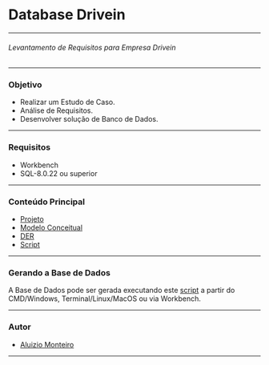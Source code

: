 
#  Database Drivein

___

###### *Levantamento de Requisitos para Empresa Drivein*
___

### Objetivo

* Realizar um Estudo de Caso.
* Análise de Requisitos.
* Desenvolver solução de Banco de Dados.
___
 
### Requisitos

* Workbench
* SQL-8.0.22 ou superior
___

### Conteúdo Principal


* [Projeto](https://github.com/aluiziomonteiro/dba-drivein/raw/master/docs/Projeto.docx)
* [Modelo Conceitual](https://github.com/aluiziomonteiro/dba-drivein/blob/master/diagramas/conceitual-imagem.jpg)
* [DER](https://github.com/aluiziomonteiro/dba-drivein/blob/master/diagramas/ER-png-empresacinena.png)
* [Script](https://github.com/aluiziomonteiro/dba-drivein/blob/master/schema/empresacinema.sql)
___

### Gerando a Base de Dados

A Base de Dados pode ser gerada executando este [script](https://github.com/aluiziomonteiro/dba-drivein/blob/master/schema/empresacinema.sql) a partir do CMD/Windows, Terminal/Linux/MacOS ou via Workbench.
___

### Autor

* [Aluizio Monteiro](https://www.linkedin.com/in/aluizio-monteiro/)

___









<br /><br />